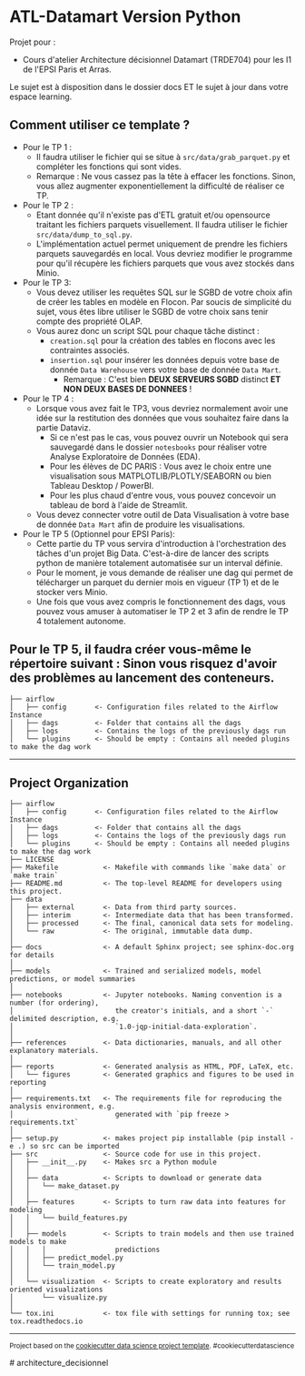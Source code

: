 ATL-Datamart Version Python
==============================

Projet pour : 
* Cours d'atelier Architecture décisionnel Datamart (TRDE704) pour les I1 de l'EPSI Paris et Arras.

Le sujet est à disposition dans le dossier docs ET le sujet à jour dans votre espace learning.

## Comment utiliser ce template ?
*  Pour le TP 1 :
    * Il faudra utiliser le fichier qui se situe à `src/data/grab_parquet.py` et compléter les fonctions qui sont vides.
    * Remarque : Ne vous cassez pas la tête à effacer les fonctions. Sinon, vous allez augmenter exponentiellement la difficulté de réaliser ce TP.
*  Pour le TP 2 :
    * Etant donnée qu'il n'existe pas d'ETL gratuit et/ou opensource traitant les fichiers parquets visuellement. Il faudra utiliser le fichier `src/data/dump_to_sql.py`.
    * L'implémentation actuel permet uniquement de prendre les fichiers parquets sauvegardés en local. Vous devriez modifier le programme pour qu'il récupère les fichiers parquets que vous avez stockés dans Minio.
*  Pour le TP 3:
    * Vous devez utiliser les requêtes SQL sur le SGBD de votre choix afin de créer les tables en modèle en Flocon. Par soucis de simplicité du sujet, vous êtes libre utiliser le SGBD de votre choix sans tenir compte des propriété OLAP.
    * Vous aurez donc un script SQL pour chaque tâche distinct :
      * `creation.sql` pour la création des tables en flocons avec les contraintes associés.
      * `insertion.sql` pour insérer les données depuis votre base de donnée `Data Warehouse` vers votre base de donnée `Data Mart`.
         * Remarque : C'est bien **DEUX SERVEURS SGBD** distinct **ET NON DEUX BASES DE DONNEES** !
*   Pour le TP 4 :
      * Lorsque vous avez fait le TP3, vous devriez normalement avoir une idée sur la restitution des données que vous souhaitez faire dans la partie Dataviz.
        * Si ce n'est pas le cas, vous pouvez ouvrir un Notebook qui sera sauvegardé dans le dossier `notesbooks` pour réaliser votre Analyse Exploratoire de Données (EDA).
        * Pour les élèves de DC PARIS : Vous avez le choix entre une visualisation sous MATPLOTLIB/PLOTLY/SEABORN ou bien Tableau Desktop / PowerBI.
        * Pour les plus chaud d'entre vous, vous pouvez concevoir un tableau de bord à l'aide de Streamlit.
      * Vous devez connecter votre outil de Data Visualisation à votre base de donnée `Data Mart` afin de produire les visualisations.
*   Pour le TP 5 (Optionnel pour EPSI Paris):
      * Cette partie du TP vous servira d'introduction à l'orchestration des tâches d'un projet Big Data. C'est-à-dire de lancer des scripts python de manière totalement automatisée sur un interval définie.
      * Pour le moment, je vous demande de réaliser une dag qui permet de télécharger un parquet du dernier mois en vigueur (TP 1) et de le stocker vers Minio.
      * Une fois que vous avez compris le fonctionnement des dags, vous pouvez vous amuser à automatiser le TP 2 et 3 afin de rendre le TP 4 totalement autonome.

Pour le TP 5, il faudra créer vous-même le répertoire suivant :
Sinon vous risquez d'avoir des problèmes au lancement des conteneurs.
------------

    ├── airflow
    │   ├── config       <- Configuration files related to the Airflow Instance
    │   ├── dags         <- Folder that contains all the dags
    │   ├── logs         <- Contains the logs of the previously dags run
    │   └── plugins      <- Should be empty : Contains all needed plugins to make the dag work
   


--------

Project Organization
------------
    ├── airflow
    │   ├── config       <- Configuration files related to the Airflow Instance
    │   ├── dags         <- Folder that contains all the dags
    │   ├── logs         <- Contains the logs of the previously dags run
    │   └── plugins      <- Should be empty : Contains all needed plugins to make the dag work
    ├── LICENSE
    ├── Makefile           <- Makefile with commands like `make data` or `make train`
    ├── README.md          <- The top-level README for developers using this project.
    ├── data
    │   ├── external       <- Data from third party sources.
    │   ├── interim        <- Intermediate data that has been transformed.
    │   ├── processed      <- The final, canonical data sets for modeling.
    │   └── raw            <- The original, immutable data dump.
    │
    ├── docs               <- A default Sphinx project; see sphinx-doc.org for details
    │
    ├── models             <- Trained and serialized models, model predictions, or model summaries
    │
    ├── notebooks          <- Jupyter notebooks. Naming convention is a number (for ordering),
    │                         the creator's initials, and a short `-` delimited description, e.g.
    │                         `1.0-jqp-initial-data-exploration`.
    │
    ├── references         <- Data dictionaries, manuals, and all other explanatory materials.
    │
    ├── reports            <- Generated analysis as HTML, PDF, LaTeX, etc.
    │   └── figures        <- Generated graphics and figures to be used in reporting
    │
    ├── requirements.txt   <- The requirements file for reproducing the analysis environment, e.g.
    │                         generated with `pip freeze > requirements.txt`
    │
    ├── setup.py           <- makes project pip installable (pip install -e .) so src can be imported
    ├── src                <- Source code for use in this project.
    │   ├── __init__.py    <- Makes src a Python module
    │   │
    │   ├── data           <- Scripts to download or generate data
    │   │   └── make_dataset.py
    │   │
    │   ├── features       <- Scripts to turn raw data into features for modeling
    │   │   └── build_features.py
    │   │
    │   ├── models         <- Scripts to train models and then use trained models to make
    │   │   │                 predictions
    │   │   ├── predict_model.py
    │   │   └── train_model.py
    │   │
    │   └── visualization  <- Scripts to create exploratory and results oriented visualizations
    │       └── visualize.py
    │
    └── tox.ini            <- tox file with settings for running tox; see tox.readthedocs.io


--------

<p><small>Project based on the <a target="_blank" href="https://drivendata.github.io/cookiecutter-data-science/">cookiecutter data science project template</a>. #cookiecutterdatascience</small></p>
# architecture_decisionnel
